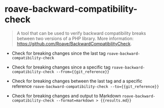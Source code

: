 # roave-backward-compatibility-check
> A tool that can be used to verify backward compatibility breaks between two versions of a PHP library.
> More information: <https://github.com/Roave/BackwardCompatibilityCheck>.

- Check for breaking changes since the last tag
`roave-backward-compatibility-check`

- Check for breaking changes since a specific tag
`roave-backward-compatibility-check --from={{git_reference}}`

- Check for breaking changes between the last tag and a specific reference
`roave-backward-compatibility-check --to={{git_reference}}`

- Check for breaking changes and output to Markdown
`roave-backward-compatibility-check --format=markdown > {{results.md}}`
